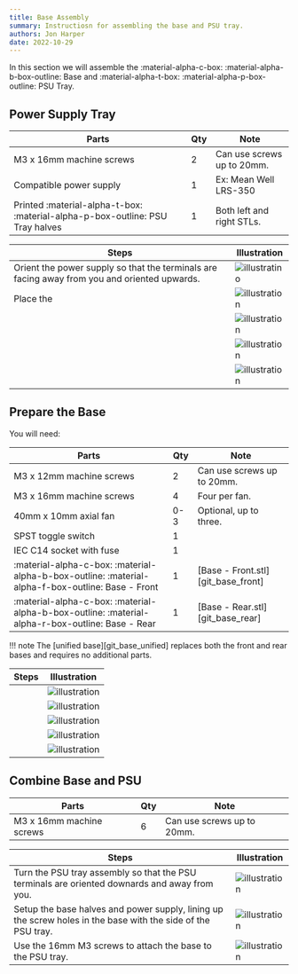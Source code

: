 ```yaml
---
title: Base Assembly
summary: Instructiosn for assembling the base and PSU tray.
authors: Jon Harper
date: 2022-10-29
---
```


In this section we will assemble the :material-alpha-c-box: :material-alpha-b-box-outline: Base and :material-alpha-t-box: :material-alpha-p-box-outline: PSU Tray.

## Power Supply Tray

| Parts                     | Qty | Note                            |
|---------------------------|-----|---------------------------------|
| M3 x 16mm machine screws  | 2   | Can use screws up to 20mm.      |
| Compatible power supply   | 1   | Ex: Mean Well LRS-350           |
| Printed :material-alpha-t-box: :material-alpha-p-box-outline: PSU Tray halves  | 1   | Both left and right STLs.       |

| Steps | Illustration |
|-------|--------------|
| Orient the power supply so that the terminals are facing away from you and oriented upwards. | ![illustratino][psu1] |
| Place the  | ![illustration][psu2] |
|  | ![illustration][psu3] |
|  | ![illustration][psu4] |
|  | ![illustration][psu5] |


## Prepare the Base

You will need:

| Parts                     | Qty | Note                            |
|---------------------------|-----|---------------------------------|
| M3 x 12mm machine screws  | 2   | Can use screws up to 20mm.      |
| M3 x 16mm machine screws  | 4   | Four per fan.                   |
| 40mm x 10mm axial fan     | 0-3 | Optional, up to three.          |
| SPST toggle switch        | 1   |                                 |
| IEC C14 socket with fuse  | 1   |                                 |
| :material-alpha-c-box: :material-alpha-b-box-outline: :material-alpha-f-box-outline: Base - Front | 1   | [Base - Front.stl][git_base_front] |
| :material-alpha-c-box: :material-alpha-b-box-outline: :material-alpha-r-box-outline: Base - Rear  | 1   | [Base - Rear.stl][git_base_rear]   |

!!! note
    The [unified base][git_base_unified] replaces both the front and rear bases and requires no additional parts.

| Steps | Illustration |
|-------|--------------|
| | ![illustration][base1] |
| | ![illustration][base2] |
| | ![illustration][base3] |
| | ![illustration][base4] |
| | ![illustration][base5] |

## Combine Base and PSU

| Parts                     | Qty | Note                            |
|---------------------------|-----|---------------------------------|
| M3 x 16mm machine screws  | 6   | Can use screws up to 20mm.      |

| Steps | Illustration |
|-------|--------------|
| Turn the PSU tray assembly so that the PSU terminals are oriented downards and away from you. | ![illustration][psu6] |
| Setup the base halves and power supply, lining up the screw holes in the base with the side of the PSU tray. | ![illustration][base6] |
| Use the 16mm M3 screws to attach the base to the PSU tray. | ![illustration][base7] |

[trays]: trays.md "Tray Assembly"
[panels]:  panels.md "Panel Assembly"
[checklist]: ../printing.md#print-checklist "Print Checklist"

[psu1]: ../img/assembly/psu/psu1.png
[psu2]: ../img/assembly/psu/psu2.png
[psu3]: ../img/assembly/psu/psu3.png
[psu4]: ../img/assembly/psu/psu4.png
[psu5]: ../img/assembly/psu/psu5.png
[psu6]: ../img/assembly/psu/psu6.png

[base1]: ../img/assembly/base/base1.png
[base2]: ../img/assembly/base/base2.png
[base3]: ../img/assembly/base/base3.png
[base4]: ../img/assembly/base/base4.png
[base5]: ../img/assembly/base/base5.png
[base6]: ../img/assembly/base/base6.png
[base7]: ../img/assembly/base/base7.png